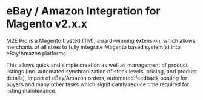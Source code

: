 #  eBay / Amazon Integration for Magento v2.x.x
 
 M2E Pro is a Magento trusted (TM), award-winning extension, which allows merchants of all sizes to fully integrate Magento based system(s) into eBay/Amazon platforms.

This allows quick and simple creation as well as management of product listings (inc. automated synchronization of stock levels, pricing, and product details), import of eBay/Amazon orders, automated feedback posting for buyers and many other tasks which significantly reduce time required for listing maintenance. 
